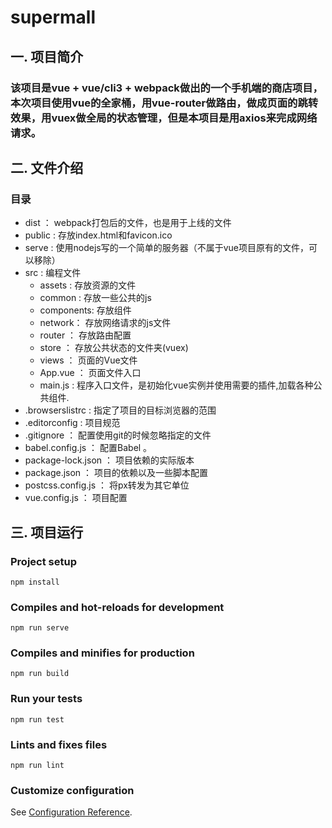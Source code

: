# supermall

## 一. 项目简介

### 该项目是vue + vue/cli3 + webpack做出的一个手机端的商店项目，本次项目使用vue的全家桶，用vue-router做路由，做成页面的跳转效果，用vuex做全局的状态管理，但是本项目是用axios来完成网络请求。

## 二. 文件介绍

### 目录
 - dist ： webpack打包后的文件，也是用于上线的文件
 - public : 存放index.html和favicon.ico
 - serve : 使用nodejs写的一个简单的服务器（不属于vue项目原有的文件，可以移除）
 - src : 编程文件
 	+ assets : 存放资源的文件
 	+ common : 存放一些公共的js
 	+ components: 存放组件
 	+ network： 存放网络请求的js文件
 	+ router ： 存放路由配置
 	+ store ： 存放公共状态的文件夹(vuex)
 	+ views ： 页面的Vue文件
 	+ App.vue ： 页面文件入口
 	+ main.js : 程序入口文件，是初始化vue实例并使用需要的插件,加载各种公共组件.
 - .browserslistrc : 指定了项目的目标浏览器的范围
 - .editorconfig : 项目规范
 - .gitignore ： 配置使用git的时候忽略指定的文件
 - babel.config.js ： 配置Babel 。
 - package-lock.json ： 项目依赖的实际版本
 - package.json ： 项目的依赖以及一些脚本配置
 - postcss.config.js ： 将px转发为其它单位
 - vue.config.js ： 项目配置

## 三. 项目运行

### Project setup
```
npm install
```

### Compiles and hot-reloads for development
```
npm run serve
```

### Compiles and minifies for production
```
npm run build
```

### Run your tests
```
npm run test
```

### Lints and fixes files
```
npm run lint
```

### Customize configuration
See [Configuration Reference](https://cli.vuejs.org/config/).
